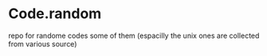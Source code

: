 # Code.random
repo for randome codes
some of them (espacilly the unix ones are collected from various source)
